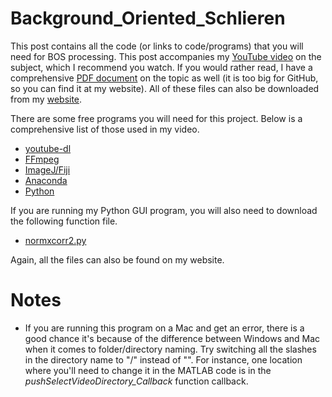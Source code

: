 # Background_Oriented_Schlieren

This post contains all the code (or links to code/programs) that you will need for BOS processing.  This post accompanies my [YouTube video](https://www.youtube.com/watch?v=VCUN59x0LF4) on the subject, which I recommend you watch.  If you would rather read, I have a comprehensive [PDF document](http://www.joshtheengineer.com/2019/10/20/how-to-take-pictures-like-nasa-using-background-oriented-schlieren-bos/) on the topic as well (it is too big for GitHub, so you can find it at my website).  All of these files can also be downloaded from my [website](http://www.joshtheengineer.com/2019/10/20/how-to-take-pictures-like-nasa-using-background-oriented-schlieren-bos/).

There are some free programs you will need for this project.  Below is a comprehensive list of those used in my video.

* [youtube-dl](https://ytdl-org.github.io/youtube-dl/index.html)
* [FFmpeg](https://www.ffmpeg.org/)
* [ImageJ/Fiji](https://fiji.sc/)
* [Anaconda](https://www.anaconda.com/)
* [Python](https://www.python.org/)

If you are running my Python GUI program, you will also need to download the following function file.

* [normxcorr2.py](https://github.com/Sabrewarrior/normxcorr2-python/blob/master/normxcorr2.py)

Again, all the files can also be found on my website.

# Notes

* If you are running this program on a Mac and get an error, there is a good chance it's because of the difference between Windows and Mac when it comes to folder/directory naming.  Try switching all the slashes in the directory name to "/" instead of "\".  For instance, one location where you'll need to change it in the MATLAB code is in the *pushSelectVideoDirectory_Callback* function callback.
